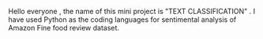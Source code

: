 Hello everyone , the name of this mini project is "TEXT CLASSIFICATION" . I have used Python as the coding languages for sentimental analysis of Amazon Fine food review dataset. 
